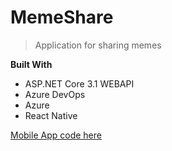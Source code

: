 # MemeShare

> Application for sharing memes


**Built With**

- ASP.NET Core 3.1 WEBAPI
- Azure DevOps
- Azure
- React Native

[Mobile App code here](https://snack.expo.io/@amar39/memeshare-app-%7C-ios-%7C-android)


